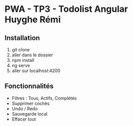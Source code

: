 # PWA - TP3 - Todolist Angular Huyghe Rémi

## Installation

1. git clone
2. aller dans le dossier
3. npm install
4. ng serve
5. aller sur localhost:4200

## Fonctionnalités

- Filtres : Tous, Actifs, Complétés
- Supprimer cochés
- Undo / Redo
- Sauvegarde local
- Effacer tout